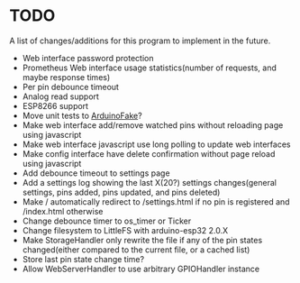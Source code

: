 # TODO
A list of changes/additions for this program to implement in the future.
 * Web interface password protection
 * Prometheus Web interface usage statistics(number of requests, and maybe response times)
 * Per pin debounce timeout
 * Analog read support
 * ESP8266 support
 * Move unit tests to [ArduinoFake](https://github.com/FabioBatSilva/ArduinoFake)?
 * Make web interface add/remove watched pins without reloading page using javascript
 * Make web interface javascript use long polling to update web interfaces
 * Make config interface have delete confirmation without page reload using javascript
 * Add debounce timeout to settings page
 * Add a settings log showing the last X(20?) settings changes(general settings, pins added, pins updated, and pins deleted)
 * Make / automatically redirect to /settings.html if no pin is registered and /index.html otherwise
 * Change debounce timer to os_timer or Ticker
 * Change filesystem to LittleFS with arduino-esp32 2.0.X
 * Make StorageHandler only rewrite the file if any of the pin states changed(either compared to the current file, or a cached list)
 * Store last pin state change time?
 * Allow WebServerHandler to use arbitrary GPIOHandler instance
